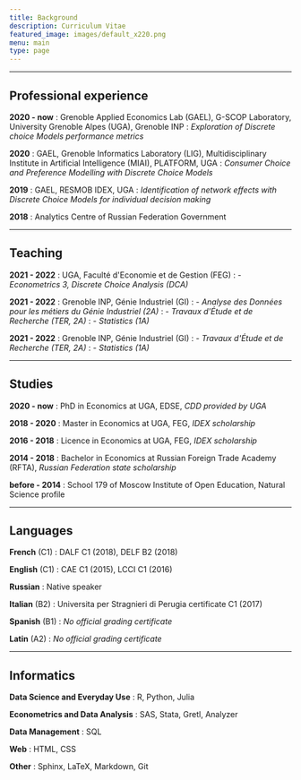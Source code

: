 ```yaml
---
title: Background
description: Curriculum Vitae
featured_image: images/default_x220.png
menu: main
type: page
---
```




<style>
table th:first-of-type {
    width: 25%;
}
table th:nth-of-type(2) {
    width: 75%;
}
</style>


<!--
---

## Centers of interest

* Behavioural Theories
* Discrete Choice Modelling (DCM)
* Preference Studies
* Econometrics
* Machine Learning (ML)
* Numerical Optimisation
* System Administration
* Workflow Managment
-->



---

## Professional experience

**2020 - now**
: Grenoble Applied Economics Lab (GAEL), G-SCOP Laboratory, University Grenoble Alpes (UGA), Grenoble INP
: *Exploration of Discrete choice Models performance metrics*

**2020**
: GAEL, Grenoble Informatics Laboratory (LIG), Multidisciplinary Institute in Artificial Intelligence (MIAI), PLATFORM, UGA
: *Consumer Choice and Preference Modelling with Discrete Choice Models*

**2019**
: GAEL, RESMOB IDEX, UGA
: *Identification of network effects with Discrete Choice Models for individual decision making*

**2018**
: Analytics Centre of Russian Federation Government



---

## Teaching

**2021 - 2022**
: UGA, Faculté d'Economie et de Gestion (FEG)
: - *Econometrics 3, Discrete Choice Analysis (DCA)*

**2021 - 2022**
: Grenoble INP, Génie Industriel (GI)
: - *Analyse des Données pour les métiers du Génie Industriel (2A)*
: - *Travaux d'Étude et de Recherche (TER, 2A)*
: - *Statistics (1A)*

**2021 - 2022**
: Grenoble INP, Génie Industriel (GI)
: - *Travaux d'Étude et de Recherche (TER, 2A)*
: - *Statistics (1A)*



---

## Studies

**2020 - now**
: PhD in Economics at UGA, EDSE, *CDD provided by UGA*

**2018 - 2020**
: Master in Economics at UGA, FEG, *IDEX scholarship*

**2016 - 2018**
: Licence in Economics at UGA, FEG, *IDEX scholarship*

**2014 - 2018**
: Bachelor in Economics at Russian Foreign Trade Academy (RFTA), *Russian Federation state scholarship*

**before - 2014**
: School 179 of Moscow Institute of Open Education, Natural Science profile



---

## Languages

**French** (C1)
: DALF C1 (2018), DELF B2 (2018)

**English** (C1)
: CAE C1 (2015), LCCI C1 (2016)

**Russian**
: Native speaker

**Italian** (B2)
: Universita per Stragnieri di Perugia certificate C1 (2017)

**Spanish** (B1)
: *No official grading certificate*

**Latin** (A2)
: *No official grading certificate*



---

## Informatics

**Data Science and Everyday Use**
: R, Python, Julia

**Econometrics and Data Analysis**
: SAS, Stata, Gretl, Analyzer

**Data Management**
: SQL

**Web**
: HTML, CSS

**Other**
: Sphinx, LaTeX, Markdown, Git